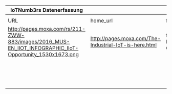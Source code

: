 |IoTNumb3rs Datenerfassung|||||||||||
| ---- | ---- | ---- | ---- | ---- | ---- | ---- | ---- | ---- | ---- | ---- |
||||||||||||
|URL|home_url|filename|device_class|device_count|market_class|market_volume|prognosis_year|publication_year|authorship_class|Dropbox folder|
|http://pages.moxa.com/rs/211-ZWW-883/images/2016_MUS-EN_IIOT_INFOGRAPHIC_IIoT-Opportunity_1530x1673.png|http://pages.moxa.com/The-Industrial-IoT-is-here.html|file5_2016_MUS-EN_IIOT_INFOGRAPHIC_IIoT-Opportunity_1530x1673.png|||value|79300000000|2020|2016|company|marielledemuth/20181115-1800|
||||generic IoT|23000000000|||2020|2016|company|marielledemuth/20181115-1800|
||||industrial|16000000000|||2020|2016|company|marielledemuth/20181115-1800|
